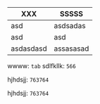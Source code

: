 

| XXX       | SSSSS     |
| --------- | --------- |
| asd       | asdsadas  |
| asd       | asd       |
| asdasdasd | assasasad |

wwww: ``tab``
sdlfkllk: ``566``

hjhdsjj: ``763764``

hjhdsjj: ``763764``

